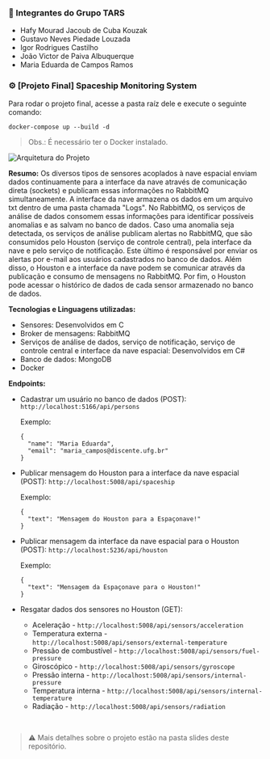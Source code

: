 ### 📌 Integrantes do Grupo TARS

* Hafy Mourad Jacoub de Cuba Kouzak
* Gustavo Neves Piedade Louzada
* Igor Rodrigues Castilho
* João Victor de Paiva Albuquerque
* Maria Eduarda de Campos Ramos

### ⚙️ [Projeto Final] Spaceship Monitoring System

Para rodar o projeto final, acesse a pasta raíz dele e execute o seguinte comando:
```
docker-compose up --build -d
```
> Obs.: É necessário ter o Docker instalado.

![Arquitetura do Projeto](https://github.com/user-attachments/assets/6b185b1b-df7e-452a-9718-18a35f67d07e)

**Resumo:** Os diversos tipos de sensores acoplados à nave espacial enviam dados continuamente para a interface da nave através de comunicação direta (sockets) e publicam essas informações no RabbitMQ simultaneamente. A interface da nave armazena os dados em um arquivo txt dentro de uma pasta chamada "Logs". No RabbitMQ, os serviços de análise de dados consomem essas informações para identificar possíveis anomalias e as salvam no banco de dados. Caso uma anomalia seja detectada, os serviços de análise publicam alertas no RabbitMQ, que são consumidos pelo Houston (serviço de controle central), pela interface da nave e pelo serviço de notificação. Este último é responsável por enviar os alertas por e-mail aos usuários cadastrados no banco de dados. Além disso, o Houston e a interface da nave podem se comunicar através da publicação e consumo de mensagens no RabbitMQ. Por fim, o Houston pode acessar o histórico de dados de cada sensor armazenado no banco de dados.

**Tecnologias e Linguagens utilizadas:**
* Sensores: Desenvolvidos em C
* Broker de mensagens: RabbitMQ
* Serviços de análise de dados, serviço de notificação, serviço de controle central e interface da nave espacial: Desenvolvidos em C#
* Banco de dados: MongoDB
* Docker

**Endpoints:**
* Cadastrar um usuário no banco de dados (POST): ```http://localhost:5166/api/persons```

  Exemplo:
    ```
    {
      "name": "Maria Eduarda",
      "email": "maria_campos@discente.ufg.br"
    }
    ```
  
* Publicar mensagem do Houston para a interface da nave espacial (POST): ```http://localhost:5008/api/spaceship```

  Exemplo:
  ```
  {
    "text": "Mensagem do Houston para a Espaçonave!"
  }
  ```

* Publicar mensagem da interface da nave espacial para o Houston (POST): ```http://localhost:5236/api/houston```

  Exemplo:
  ```
  {
    "text": "Mensagem da Espaçonave para o Houston!"
  }
  ```

* Resgatar dados dos sensores no Houston (GET):
    * Aceleração - ```http://localhost:5008/api/sensors/acceleration```
    * Temperatura externa - ```http://localhost:5008/api/sensors/external-temperature```
    * Pressão de combustível - ```http://localhost:5008/api/sensors/fuel-pressure```
    * Giroscópico - ```http://localhost:5008/api/sensors/gyroscope```
    * Pressão interna - ```http://localhost:5008/api/sensors/internal-pressure```
    * Temperatura interna - ```http://localhost:5008/api/sensors/internal-temperature```
    * Radiação - ```http://localhost:5008/api/sensors/radiation```

<br>

> ⚠️ Mais detalhes sobre o projeto estão na pasta slides deste repositório.
